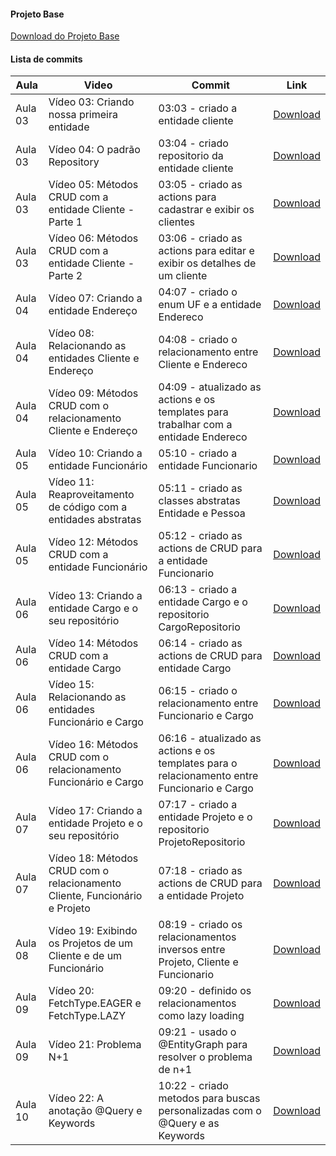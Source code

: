 #### Projeto Base
[Download do Projeto Base](https://github.com/treinaweb/treinaweb-spring-data-jpa/archive/779db7a3d0bcd6c9ab592858910096143a3b680f.zip)

#### Lista de commits
Aula | Video | Commit | Link 
------ | ------ | ------ | ------ 
Aula 03 | Vídeo 03: Criando nossa primeira entidade | 03:03 - criado a entidade cliente | [Download](https://github.com/treinaweb/treinaweb-spring-data-jpa/archive/e718b4019a5808d891032250eb67f9bfe42ec2df.zip)
Aula 03 | Vídeo 04: O padrão Repository | 03:04 - criado repositorio da entidade cliente | [Download](https://github.com/treinaweb/treinaweb-spring-data-jpa/archive/239bbbf8cbba42910ab330e86881c180854c4f13.zip)
Aula 03 | Vídeo 05: Métodos CRUD com a entidade Cliente - Parte 1 | 03:05 - criado as actions para cadastrar e exibir os clientes | [Download](https://github.com/treinaweb/treinaweb-spring-data-jpa/archive/9f6609bafc4819360d39a67d50c756365de744a0.zip)
Aula 03 | Vídeo 06: Métodos CRUD com a entidade Cliente - Parte 2 | 03:06 - criado as actions para editar e exibir os detalhes de um cliente | [Download](https://github.com/treinaweb/treinaweb-spring-data-jpa/archive/bc7f53f7864dff320ef2f71b399dbd9b3bd6f772.zip)
Aula 04 | Vídeo 07: Criando a entidade Endereço | 04:07 - criado o enum UF e a entidade Endereco | [Download](https://github.com/treinaweb/treinaweb-spring-data-jpa/archive/8ba964d06e40150bc9fdb3e5acbc1be83f21bd44.zip)
Aula 04 | Vídeo 08: Relacionando as entidades Cliente e Endereço | 04:08 - criado o relacionamento entre Cliente e Endereco | [Download](https://github.com/treinaweb/treinaweb-spring-data-jpa/archive/a4d9f56fb8776824e131c7c13239bb73108066c8.zip)
Aula 04 | Vídeo 09: Métodos CRUD com o relacionamento Cliente e Endereço | 04:09 - atualizado as actions e os templates para trabalhar com a entidade Endereco | [Download](https://github.com/treinaweb/treinaweb-spring-data-jpa/archive/14ef59db1c861ed7966819901526327a98015ac1.zip)
Aula 05 | Vídeo 10: Criando a entidade Funcionário | 05:10 - criado a entidade Funcionario | [Download](https://github.com/treinaweb/treinaweb-spring-data-jpa/archive/88a1bfc884c5f06f870b897d53420bbad8cd487d.zip)
Aula 05 | Vídeo 11: Reaproveitamento de código com a entidades abstratas | 05:11 - criado as classes abstratas Entidade e Pessoa | [Download](https://github.com/treinaweb/treinaweb-spring-data-jpa/archive/b7a80dea911cf1ecfa03dcaac39fd25f372dbda4.zip)
Aula 05 | Vídeo 12: Métodos CRUD com a entidade Funcionário | 05:12 - criado as actions de CRUD para a entidade Funcionario | [Download](https://github.com/treinaweb/treinaweb-spring-data-jpa/archive/ae34b412168dc99ad677590e345840f1141ac6eb.zip)
Aula 06 | Vídeo 13: Criando a entidade Cargo e o seu repositório | 06:13 - criado a entidade Cargo e o repositorio CargoRepositorio | [Download](https://github.com/treinaweb/treinaweb-spring-data-jpa/archive/82c75a3ab70678b23ec112e7070f8a3afc63204c.zip)
Aula 06 | Vídeo 14: Métodos CRUD com a entidade Cargo | 06:14 - criado as actions de CRUD para entidade Cargo | [Download](https://github.com/treinaweb/treinaweb-spring-data-jpa/archive/da4c50fa0a79ef63f25e44089955c3b970942f7a.zip)
Aula 06 | Vídeo 15: Relacionando as entidades Funcionário e Cargo | 06:15 - criado o relacionamento entre Funcionario e Cargo | [Download](https://github.com/treinaweb/treinaweb-spring-data-jpa/archive/454efce99f269a85c6614c7901241ee468b18bd3.zip)
Aula 06 | Vídeo 16: Métodos CRUD com o relacionamento Funcionário e Cargo | 06:16 - atualizado as actions e os templates para o relacionamento entre Funcionario e Cargo | [Download](https://github.com/treinaweb/treinaweb-spring-data-jpa/archive/1ca6ed08eb91da4cffdea5aae7d7e852935bac2b.zip)
Aula 07 | Vídeo 17: Criando a entidade Projeto e o seu repositório | 07:17 - criado a entidade Projeto e o repositorio ProjetoRepositorio | [Download](https://github.com/treinaweb/treinaweb-spring-data-jpa/archive/a98ee7bb3024b9dec090e8d72f9cd1f9bfd58bf6.zip)
Aula 07 | Vídeo 18: Métodos CRUD com o relacionamento Cliente, Funcionário e Projeto | 07:18 - criado as actions de CRUD para a entidade Projeto | [Download](https://github.com/treinaweb/treinaweb-spring-data-jpa/archive/c1048434bbaf5b5cd9ba8c9aeffd08120c9d4bd3.zip)
Aula 08 | Vídeo 19: Exibindo os Projetos de um Cliente e de um Funcionário | 08:19 - criado os relacionamentos inversos entre Projeto, Cliente e Funcionario | [Download](https://github.com/treinaweb/treinaweb-spring-data-jpa/archive/483453fcc503e67041b3837bf70d299e4e87ad96.zip)
Aula 09 | Vídeo 20: FetchType.EAGER e FetchType.LAZY | 09:20 - definido os relacionamentos como lazy loading | [Download](https://github.com/treinaweb/treinaweb-spring-data-jpa/archive/9bc247a7f3dc63d499a9928c00a773dc2657d91b.zip)
Aula 09 | Vídeo 21: Problema N+1 | 09:21 - usado o @EntityGraph para resolver o problema de n+1 | [Download](https://github.com/treinaweb/treinaweb-spring-data-jpa/archive/233f490c738849e49aa64a8b6790a026b7dc546c.zip)
Aula 10 | Vídeo 22: A anotação @Query e Keywords | 10:22 - criado metodos para buscas personalizadas com o @Query e as Keywords | [Download](https://github.com/treinaweb/treinaweb-spring-data-jpa/archive/b66f39ba252fce2fbf9e3809fa082b133cd2cab4.zip)
